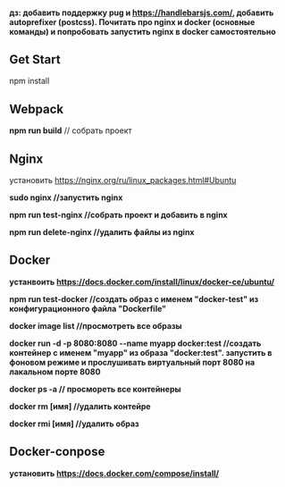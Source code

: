 #### дз: добавить поддержку pug и https://handlebarsjs.com/, добавить autoprefixer (postcss). Почитать про nginx и docker (основные команды)  и попробовать запустить nginx в docker самостоятельно

## Get Start

npm install

## Webpack

<b>npm run build</b> // собрать проект

## Nginx

установить <a>https://nginx.org/ru/linux_packages.html#Ubuntu</a>

<b>sudo nginx<b/> //запустить nginx

<b>npm run test-nginx</b> //собрать проект и добавить в nginx

<b>npm run delete-nginx</b> //удалить файлы из nginx

## Docker

устанвоить <a>https://docs.docker.com/install/linux/docker-ce/ubuntu/</a>

<b>npm run test-docker</b> //создать образ с именем "docker-test" из конфигурационного файла "Dockerfile"

<b>docker image list</b> //просмотреть все образы

<b>docker run -d -p 8080:8080 --name myapp docker:test</b> //создать контейнер с именем "myapp" из образа "docker:test". запустить в фоновом режиме и прослушивать виртуальный порт 8080 на лакальном порте 8080

<b>docker ps -a</b> // просмореть все контейнеры

<b>docker rm [имя]</b> //удалить контейре

<b>docker rmi [имя]</b> //удалить образ

## Docker-conpose

установить <a>https://docs.docker.com/compose/install/</a>
